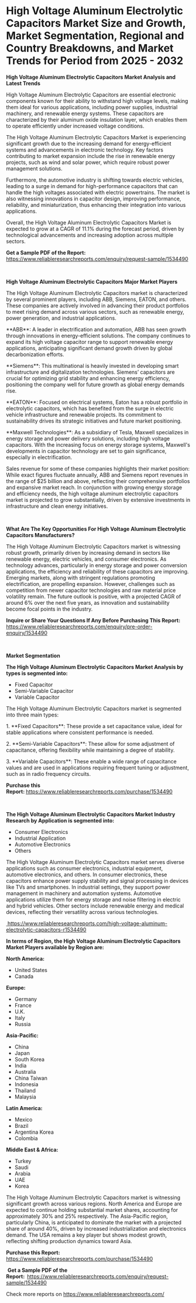 <p><h1>High Voltage Aluminum Electrolytic Capacitors Market Size and Growth, Market Segmentation, Regional and Country Breakdowns, and Market Trends for Period from 2025 -  2032</h1></p><p><strong>High Voltage Aluminum Electrolytic Capacitors Market Analysis and Latest Trends</strong></p>
<p><p>High Voltage Aluminum Electrolytic Capacitors are essential electronic components known for their ability to withstand high voltage levels, making them ideal for various applications, including power supplies, industrial machinery, and renewable energy systems. These capacitors are characterized by their aluminum oxide insulation layer, which enables them to operate efficiently under increased voltage conditions. </p><p>The High Voltage Aluminum Electrolytic Capacitors Market is experiencing significant growth due to the increasing demand for energy-efficient systems and advancements in electronic technology. Key factors contributing to market expansion include the rise in renewable energy projects, such as wind and solar power, which require robust power management solutions. </p><p>Furthermore, the automotive industry is shifting towards electric vehicles, leading to a surge in demand for high-performance capacitors that can handle the high voltages associated with electric powertrains. The market is also witnessing innovations in capacitor design, improving performance, reliability, and miniaturization, thus enhancing their integration into various applications. </p><p>Overall, the High Voltage Aluminum Electrolytic Capacitors Market is expected to grow at a CAGR of 11.1% during the forecast period, driven by technological advancements and increasing adoption across multiple sectors.</p></p>
<p><strong>Get a Sample PDF of the Report:&nbsp;</strong> <a href="https://www.reliableresearchreports.com/enquiry/request-sample/1534490?utm_campaign=3275&utm_medium=2&utm_source=Github&utm_content=ia&utm_term=07042025&utm_id=high-voltage-aluminum-electrolytic-capacitors">https://www.reliableresearchreports.com/enquiry/request-sample/1534490</a></p>
<p>&nbsp;</p>
<p><strong>High Voltage Aluminum Electrolytic Capacitors Major Market Players</strong></p>
<p><p>The High Voltage Aluminum Electrolytic Capacitors market is characterized by several prominent players, including ABB, Siemens, EATON, and others. These companies are actively involved in advancing their product portfolios to meet rising demand across various sectors, such as renewable energy, power generation, and industrial applications.</p><p>**ABB**: A leader in electrification and automation, ABB has seen growth through innovations in energy-efficient solutions. The company continues to expand its high voltage capacitor range to support renewable energy applications, anticipating significant demand growth driven by global decarbonization efforts.</p><p>**Siemens**: This multinational is heavily invested in developing smart infrastructure and digitalization technologies. Siemens’ capacitors are crucial for optimizing grid stability and enhancing energy efficiency, positioning the company well for future growth as global energy demands rise. </p><p>**EATON**: Focused on electrical systems, Eaton has a robust portfolio in electrolytic capacitors, which has benefited from the surge in electric vehicle infrastructure and renewable projects. Its commitment to sustainability drives its strategic initiatives and future market positioning.</p><p>**Maxwell Technologies**: As a subsidiary of Tesla, Maxwell specializes in energy storage and power delivery solutions, including high voltage capacitors. With the increasing focus on energy storage systems, Maxwell's developments in capacitor technology are set to gain significance, especially in electrification.</p><p>Sales revenue for some of these companies highlights their market position: While exact figures fluctuate annually, ABB and Siemens report revenues in the range of $25 billion and above, reflecting their comprehensive portfolios and expansive market reach. In conjunction with growing energy storage and efficiency needs, the high voltage aluminum electrolytic capacitors market is projected to grow substantially, driven by extensive investments in infrastructure and clean energy initiatives.</p></p>
<p>&nbsp;</p>
<p><strong>What Are The Key Opportunities For High Voltage Aluminum Electrolytic Capacitors Manufacturers?</strong></p>
<p><p>The High Voltage Aluminum Electrolytic Capacitors market is witnessing robust growth, primarily driven by increasing demand in sectors like renewable energy, electric vehicles, and consumer electronics. As technology advances, particularly in energy storage and power conversion applications, the efficiency and reliability of these capacitors are improving. Emerging markets, along with stringent regulations promoting electrification, are propelling expansion. However, challenges such as competition from newer capacitor technologies and raw material price volatility remain. The future outlook is positive, with a projected CAGR of around 6% over the next five years, as innovation and sustainability become focal points in the industry.</p></p>
<p><strong>Inquire or Share Your Questions If Any Before Purchasing This Report:</strong> <a href="https://www.reliableresearchreports.com/enquiry/pre-order-enquiry/1534490?utm_campaign=3275&utm_medium=2&utm_source=Github&utm_content=ia&utm_term=07042025&utm_id=high-voltage-aluminum-electrolytic-capacitors">https://www.reliableresearchreports.com/enquiry/pre-order-enquiry/1534490</a></p>
<p>&nbsp;</p>
<p><strong>Market Segmentation</strong></p>
<p><strong>The High Voltage Aluminum Electrolytic Capacitors Market Analysis by types is segmented into:</strong></p>
<p><ul><li>Fixed Capacitor</li><li>Semi-Variable Capacitor</li><li>Variable Capacitor</li></ul></p>
<p><p>The High Voltage Aluminum Electrolytic Capacitors market is segmented into three main types: </p><p>1. **Fixed Capacitors**: These provide a set capacitance value, ideal for stable applications where consistent performance is needed. </p><p>2. **Semi-Variable Capacitors**: These allow for some adjustment of capacitance, offering flexibility while maintaining a degree of stability. </p><p>3. **Variable Capacitors**: These enable a wide range of capacitance values and are used in applications requiring frequent tuning or adjustment, such as in radio frequency circuits.</p></p>
<p><strong>Purchase this Report:&nbsp;</strong><a href="https://www.reliableresearchreports.com/purchase/1534490?utm_campaign=3275&utm_medium=2&utm_source=Github&utm_content=ia&utm_term=07042025&utm_id=high-voltage-aluminum-electrolytic-capacitors">https://www.reliableresearchreports.com/purchase/1534490</a></p>
<p>&nbsp;</p>
<p><strong>The High Voltage Aluminum Electrolytic Capacitors Market Industry Research by Application is segmented into:</strong></p>
<p><ul><li>Consumer Electronics</li><li>Industrial Application</li><li>Automotive Electronics</li><li>Others</li></ul></p>
<p><p>The High Voltage Aluminum Electrolytic Capacitors market serves diverse applications such as consumer electronics, industrial equipment, automotive electronics, and others. In consumer electronics, these capacitors enhance power supply stability and signal processing in devices like TVs and smartphones. In industrial settings, they support power management in machinery and automation systems. Automotive applications utilize them for energy storage and noise filtering in electric and hybrid vehicles. Other sectors include renewable energy and medical devices, reflecting their versatility across various technologies.</p></p>
<p><a href="https://www.reliableresearchreports.com/high-voltage-aluminum-electrolytic-capacitors-r1534490?utm_campaign=3275&utm_medium=2&utm_source=Github&utm_content=ia&utm_term=07042025&utm_id=high-voltage-aluminum-electrolytic-capacitors">&nbsp;https://www.reliableresearchreports.com/high-voltage-aluminum-electrolytic-capacitors-r1534490</a></p>
<p><strong>In terms of Region, the High Voltage Aluminum Electrolytic Capacitors Market Players available by Region are:</strong></p>
<p>
    <p> <strong> North America: </strong>
        <ul>
            <li>United States</li>
            <li>Canada</li>
        </ul>
        </p> 
    <p> <strong> Europe: </strong>
        <ul>
            <li>Germany</li>
            <li>France</li>
            <li>U.K.</li>
            <li>Italy</li>
            <li>Russia</li>
        </ul>
        </p> 
    <p> <strong> Asia-Pacific: </strong>
        <ul>
            <li>China</li>
            <li>Japan</li>
            <li>South Korea</li>
            <li>India</li>
            <li>Australia</li>
            <li>China Taiwan</li>
            <li>Indonesia</li>
            <li>Thailand</li>
            <li>Malaysia</li>
        </ul>
        </p> 
    <p> <strong> Latin America: </strong>
        <ul>
            <li>Mexico</li>
            <li>Brazil</li>
            <li>Argentina Korea</li>
            <li>Colombia</li>
        </ul>
        </p> 
    <p> <strong> Middle East & Africa: </strong>
        <ul>
            <li>Turkey</li>
            <li>Saudi</li>
            <li>Arabia</li>
            <li>UAE</li>
            <li>Korea</li>
        </ul>
    </p>
    </p>
<p><p>The High Voltage Aluminum Electrolytic Capacitors market is witnessing significant growth across various regions. North America and Europe are expected to continue holding substantial market shares, accounting for approximately 30% and 25% respectively. The Asia-Pacific region, particularly China, is anticipated to dominate the market with a projected share of around 40%, driven by increased industrialization and electronics demand. The USA remains a key player but shows modest growth, reflecting shifting production dynamics toward Asia.</p></p>
<p><strong>Purchase this Report: </strong><a href="https://www.reliableresearchreports.com/purchase/1534490?utm_campaign=3275&utm_medium=2&utm_source=Github&utm_content=ia&utm_term=07042025&utm_id=high-voltage-aluminum-electrolytic-capacitors">https://www.reliableresearchreports.com/purchase/1534490</a></p>
<p>&nbsp;<strong>Get a Sample PDF of the Report:&nbsp;&nbsp;</strong><a href="https://www.reliableresearchreports.com/enquiry/request-sample/1534490?utm_campaign=3275&utm_medium=2&utm_source=Github&utm_content=ia&utm_term=07042025&utm_id=high-voltage-aluminum-electrolytic-capacitors">https://www.reliableresearchreports.com/enquiry/request-sample/1534490</a></p>
<p><strong></strong></p>
<p>Check more reports on <a href="https://www.reliableresearchreports.com/?utm_campaign=3275&utm_medium=2&utm_source=Github&utm_content=ia&utm_term=07042025&utm_id=high-voltage-aluminum-electrolytic-capacitors">https://www.reliableresearchreports.com/</a></p>